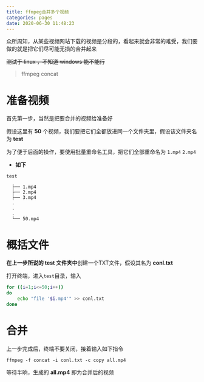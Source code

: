 ```yaml
---
title: ffmpeg合并多个视频
categories: pages
date: 2020-06-30 11:48:23
---
```


众所周知，从某些视频网站下载的视频是分段的，看起来就会非常的难受，我们要做的就是把它们尽可能无损的合并起来

~~测试于 linux ，不知道 windows 能不能行~~

> ffmpeg concat

# 准备视频

首先第一步，当然是把要合并的视频给准备好

假设这里有 **50** 个视频，我们要把它们全都放进同一个文件夹里，假设该文件夹名为 **test**

为了便于后面的操作，要使用批量重命名工具，把它们全部重命名为 ``1.mp4`` ``2.mp4``

- **如下**
```
test

  ├── 1.mp4
  ├── 2.mp4
  ├── 3.mp4
  .
  .
  .
  └── 50.mp4
```

# 概括文件

**在上一步所说的 test 文件夹中**创建一个TXT文件，假设其名为 **conl.txt**

打开终端，进入``test``目录，输入

```sh
for ((i=1;i<=50;i++))
do
    echo "file '$i.mp4'" >> conl.txt
done
```

# 合并

上一步完成后，终端不要关闭，接着输入如下指令

```
ffmpeg -f concat -i conl.txt -c copy all.mp4
```

等待半晌，生成的 **all.mp4** 即为合并后的视频